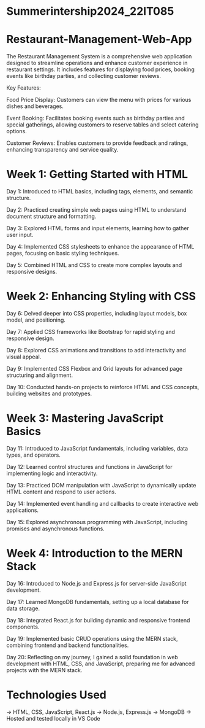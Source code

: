 # Summerintership2024_22IT085
# Restaurant-Management-Web-App

The Restaurant Management System is a comprehensive web application designed to streamline operations and enhance customer experience in restaurant settings. It includes features for displaying food prices, booking events like birthday parties, and collecting customer reviews.

Key Features:

Food Price Display: Customers can view the menu with prices for various dishes and beverages.

Event Booking: Facilitates booking events such as birthday parties and special gatherings, allowing customers to reserve tables and select catering options.

Customer Reviews: Enables customers to provide feedback and ratings, enhancing transparency and service quality.

# Week 1: Getting Started with HTML

Day 1: Introduced to HTML basics, including tags, elements, and semantic structure.

Day 2: Practiced creating simple web pages using HTML to understand document structure and formatting.

Day 3: Explored HTML forms and input elements, learning how to gather user input.

Day 4: Implemented CSS stylesheets to enhance the appearance of HTML pages, focusing on basic styling techniques.

Day 5: Combined HTML and CSS to create more complex layouts and responsive designs.

# Week 2: Enhancing Styling with CSS

Day 6: Delved deeper into CSS properties, including layout models, box model, and positioning.

Day 7: Applied CSS frameworks like Bootstrap for rapid styling and responsive design.

Day 8: Explored CSS animations and transitions to add interactivity and visual appeal.

Day 9: Implemented CSS Flexbox and Grid layouts for advanced page structuring and alignment.

Day 10: Conducted hands-on projects to reinforce HTML and CSS concepts, building websites and prototypes.

# Week 3: Mastering JavaScript Basics

Day 11: Introduced to JavaScript fundamentals, including variables, data types, and operators.

Day 12: Learned control structures and functions in JavaScript for implementing logic and interactivity.

Day 13: Practiced DOM manipulation with JavaScript to dynamically update HTML content and respond to user actions.

Day 14: Implemented event handling and callbacks to create interactive web applications.

Day 15: Explored asynchronous programming with JavaScript, including promises and asynchronous functions.

# Week 4: Introduction to the MERN Stack

Day 16: Introduced to Node.js and Express.js for server-side JavaScript development.

Day 17: Learned MongoDB fundamentals, setting up a local database for data storage.

Day 18: Integrated React.js for building dynamic and responsive frontend components.

Day 19: Implemented basic CRUD operations using the MERN stack, combining frontend and backend functionalities.

Day 20: Reflecting on my journey, I gained a solid foundation in web development with HTML, CSS, and JavaScript, preparing me for advanced projects with the MERN stack.



# Technologies Used

-> HTML, CSS, JavaScript, React.js
-> Node.js, Express.js
-> MongoDB
-> Hosted and tested locally in VS Code
